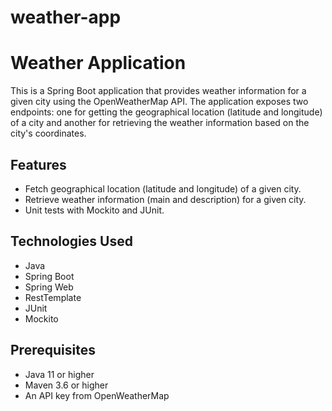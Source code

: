 # weather-app
# Weather Application

This is a Spring Boot application that provides weather information for a given city using the OpenWeatherMap API. The application exposes two endpoints: one for getting the geographical location (latitude and longitude) of a city and another for retrieving the weather information based on the city's coordinates.

## Features

- Fetch geographical location (latitude and longitude) of a given city.
- Retrieve weather information (main and description) for a given city.
- Unit tests with Mockito and JUnit.

## Technologies Used

- Java
- Spring Boot
- Spring Web
- RestTemplate
- JUnit
- Mockito

## Prerequisites

- Java 11 or higher
- Maven 3.6 or higher
- An API key from OpenWeatherMap
